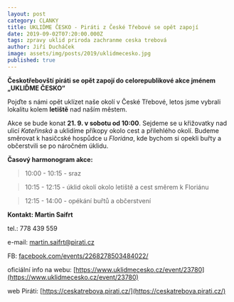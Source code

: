 ```yaml
---
layout: post
category: CLANKY
title: UKLIĎME ČESKO - Piráti z České Třebové se opět zapojí
date: 2019-09-02T07:20:00.000Z
tags: zpravy uklid priroda zachranme ceska trebová
author: Jiří Ducháček
image: assets/img/posts/2019/uklidmecesko.jpg
published: true
---
```

**Českotřebovští piráti se opět zapojí do celorepublikové akce jménem „UKLIĎME ČESKO“**

Pojďte s námi opět uklízet naše okolí v České Třebové, letos jsme vybrali lokalitu kolem **letiště** nad naším městem. 

Akce se bude konat **21. 9. v sobotu od 10:00**. 
Sejdeme se u křižovatky nad ulicí *Kateřinská* a uklidíme příkopy okolo cest a přilehlého okolí. Budeme směrovat k hasičcské hospůdce u *Floriána*, kde bychom si opekli buřty a občerstvili se po náročném úklidu. 


**Časový harmonogram akce:**

>10:00 - 10:15 - sraz

>10:15 - 12:15 - úklid okolí okolo letiště a cest směrem k Floriánu

>12:15 - 14:00 - opékání buřtů a občerstvení

**Kontakt: Martin Saifrt** 

tel.: 778 439 559

e-mail: martin.saifrt@pirati.cz

FB: [facebook.com/events/2268278503484022/](facebook.com/events/2268278503484022/)

oficiální info na webu: [https://www.uklidmecesko.cz/event/23780](https://www.uklidmecesko.cz/event/23780)

web Piráti: [https://ceskatrebova.pirati.cz/](https://ceskatrebova.pirati.cz/)
